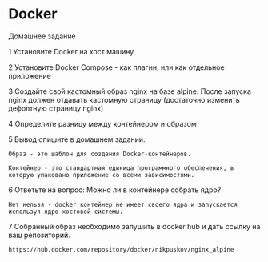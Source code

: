 # Docker

Домашнее задание

1 Установите Docker на хост машину

2 Установите Docker Compose - как плагин, или как отдельное приложение

3 Создайте свой кастомный образ nginx на базе alpine. После запуска nginx должен отдавать кастомную страницу (достаточно изменить дефолтную страницу nginx)

4 Определите разницу между контейнером и образом

5 Вывод опишите в домашнем задании.
	
   `Образ - это шаблон для создания Docker-контейнеров.`
	
   `Контейнер - это стандартная единица программного обеспечения, в которую упаковано приложение со всеми зависимостями.`

6 Ответьте на вопрос: Можно ли в контейнере собрать ядро?
	
   `Нет нельзя - docker контейнер не имеет своего ядра и запускается используя ядро хостовой системы.`

7 Собранный образ необходимо запушить в docker hub и дать ссылку на ваш репозиторий.
	
   `https://hub.docker.com/repository/docker/nikpuskov/nginx_alpine`
